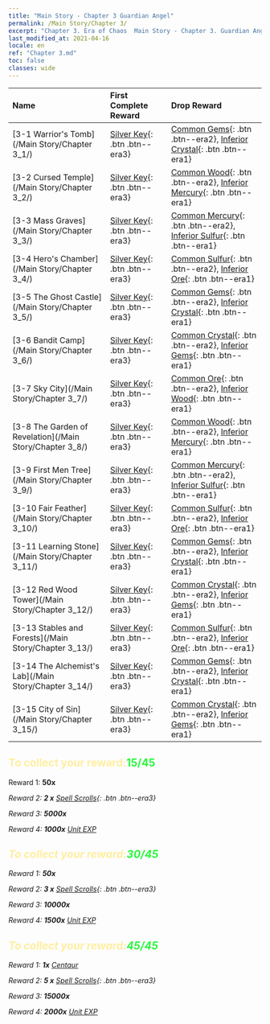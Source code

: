 ```yaml
---
title: "Main Story - Chapter 3 Guardian Angel"
permalink: /Main Story/Chapter 3/
excerpt: "Chapter 3. Era of Chaos  Main Story - Chapter 3. Guardian Angel"
last_modified_at: 2021-04-16
locale: en
ref: "Chapter 3.md"
toc: false
classes: wide
---
```


  | Name |  First Complete Reward | Drop Reward |
  |:------------|:------------|:------------| 
  | [3-1 Warrior's Tomb](/Main Story/Chapter 3_1/) | [Silver Key](/Items/con_693/){: .btn .btn--era3} | [Common Gems](/Items/mat_10/){: .btn .btn--era2}, [Inferior Crystal](/Items/mat_5/){: .btn .btn--era1} |
  | [3-2 Cursed Temple](/Main Story/Chapter 3_2/) | [Silver Key](/Items/con_693/){: .btn .btn--era3} | [Common Wood](/Items/mat_7/){: .btn .btn--era2}, [Inferior Mercury](/Items/mat_2/){: .btn .btn--era1} |
  | [3-3 Mass Graves](/Main Story/Chapter 3_3/) | [Silver Key](/Items/con_693/){: .btn .btn--era3} | [Common Mercury](/Items/mat_8/){: .btn .btn--era2}, [Inferior Sulfur](/Items/mat_3/){: .btn .btn--era1} |
  | [3-4 Hero's Chamber](/Main Story/Chapter 3_4/) | [Silver Key](/Items/con_693/){: .btn .btn--era3} | [Common Sulfur](/Items/mat_9/){: .btn .btn--era2}, [Inferior Ore](/Items/mat_1/){: .btn .btn--era1} |
  | [3-5 The Ghost Castle](/Main Story/Chapter 3_5/) | [Silver Key](/Items/con_693/){: .btn .btn--era3} | [Common Gems](/Items/mat_10/){: .btn .btn--era2}, [Inferior Crystal](/Items/mat_5/){: .btn .btn--era1} |
  | [3-6 Bandit Camp](/Main Story/Chapter 3_6/) | [Silver Key](/Items/con_693/){: .btn .btn--era3} | [Common Crystal](/Items/mat_11/){: .btn .btn--era2}, [Inferior Gems](/Items/mat_4/){: .btn .btn--era1} |
  | [3-7 Sky City](/Main Story/Chapter 3_7/) | [Silver Key](/Items/con_693/){: .btn .btn--era3} | [Common Ore](/Items/mat_6/){: .btn .btn--era2}, [Inferior Wood](/Items/mat_1/){: .btn .btn--era1} |
  | [3-8 The Garden of Revelation](/Main Story/Chapter 3_8/) | [Silver Key](/Items/con_693/){: .btn .btn--era3} | [Common Wood](/Items/mat_7/){: .btn .btn--era2}, [Inferior Mercury](/Items/mat_2/){: .btn .btn--era1} |
  | [3-9 First Men Tree](/Main Story/Chapter 3_9/) | [Silver Key](/Items/con_693/){: .btn .btn--era3} | [Common Mercury](/Items/mat_8/){: .btn .btn--era2}, [Inferior Sulfur](/Items/mat_3/){: .btn .btn--era1} |
  | [3-10  Fair Feather](/Main Story/Chapter 3_10/) | [Silver Key](/Items/con_693/){: .btn .btn--era3} | [Common Sulfur](/Items/mat_9/){: .btn .btn--era2}, [Inferior Ore](/Items/mat_1/){: .btn .btn--era1} |
  | [3-11 Learning Stone](/Main Story/Chapter 3_11/) | [Silver Key](/Items/con_693/){: .btn .btn--era3} | [Common Gems](/Items/mat_10/){: .btn .btn--era2}, [Inferior Crystal](/Items/mat_5/){: .btn .btn--era1} |
  | [3-12 Red Wood Tower](/Main Story/Chapter 3_12/) | [Silver Key](/Items/con_693/){: .btn .btn--era3} | [Common Crystal](/Items/mat_11/){: .btn .btn--era2}, [Inferior Gems](/Items/mat_4/){: .btn .btn--era1} |
  | [3-13 Stables and Forests](/Main Story/Chapter 3_13/) | [Silver Key](/Items/con_693/){: .btn .btn--era3} | [Common Sulfur](/Items/mat_9/){: .btn .btn--era2}, [Inferior Ore](/Items/mat_1/){: .btn .btn--era1} |
  | [3-14 The Alchemist's Lab](/Main Story/Chapter 3_14/) | [Silver Key](/Items/con_693/){: .btn .btn--era3} | [Common Gems](/Items/mat_10/){: .btn .btn--era2}, [Inferior Crystal](/Items/mat_5/){: .btn .btn--era1} |
  | [3-15 City of Sin](/Main Story/Chapter 3_15/) | [Silver Key](/Items/con_693/){: .btn .btn--era3} | [Common Crystal](/Items/mat_11/){: .btn .btn--era2}, [Inferior Gems](/Items/mat_4/){: .btn .btn--era1} |


## <span style="color: #ffeea0">To collect your reward:</span><span style="color: #27f73a">15/45</span>

 Reward 1:  **50x** <i class="fas fa-gem"/>

 Reward 2: **2 x** [Spell Scrolls](/Items/con_694/){: .btn .btn--era3}

 Reward 3:  **5000x** <i class="fas fa-coins"/>

 Reward 4:  **1000x** [Unit EXP](/Items/con_902/)



## <span style="color: #ffeea0">To collect your reward:</span><span style="color: #27f73a">30/45</span>

 Reward 1:  **50x** <i class="fas fa-gem"/>

 Reward 2: **3 x** [Spell Scrolls](/Items/con_694/){: .btn .btn--era3}

 Reward 3:  **10000x** <i class="fas fa-coins"/>

 Reward 4:  **1500x** [Unit EXP](/Items/con_902/)



## <span style="color: #ffeea0">To collect your reward:</span><span style="color: #27f73a">45/45</span>

 Reward 1:  **1x** [Centaur](/units/Centaur/)

 Reward 2: **5 x** [Spell Scrolls](/Items/con_694/){: .btn .btn--era3}

 Reward 3:  **15000x** <i class="fas fa-coins"/>

 Reward 4:  **2000x** [Unit EXP](/Items/con_902/)

